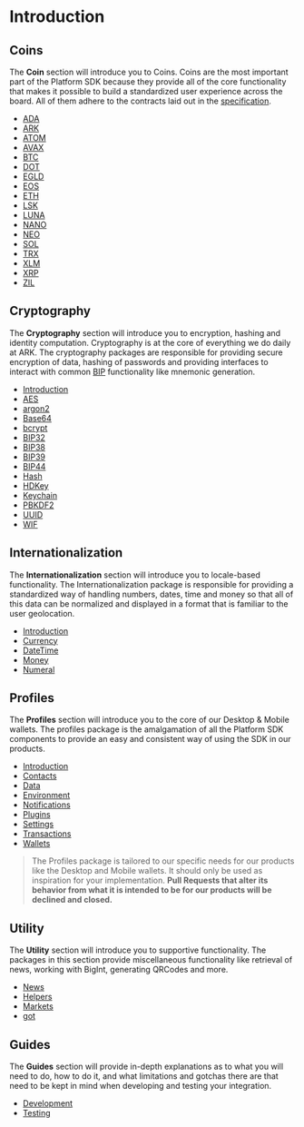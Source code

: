 # Introduction

## Coins

The **Coin** section will introduce you to Coins. Coins are the most important part of the Platform SDK because they provide all of the core functionality that makes it possible to build a standardized user experience across the board. All of them adhere to the contracts laid out in the [specification](/specification).

- [ADA](/coins/ada)
- [ARK](/coins/ark)
- [ATOM](/coins/atom)
- [AVAX](/coins/avax)
- [BTC](/coins/btc)
- [DOT](/coins/dot)
- [EGLD](/coins/egld)
- [EOS](/coins/eos)
- [ETH](/coins/eth)
- [LSK](/coins/lsk)
- [LUNA](/coins/luna)
- [NANO](/coins/nano)
- [NEO](/coins/neo)
- [SOL](/coins/sol)
- [TRX](/coins/trx)
- [XLM](/coins/xlm)
- [XRP](/coins/xrp)
- [ZIL](/coins/zil)

## Cryptography

The **Cryptography** section will introduce you to encryption, hashing and identity computation. Cryptography is at the core of everything we do daily at ARK. The cryptography packages are responsible for providing secure encryption of data, hashing of passwords and providing interfaces to interact with common [BIP](https://github.com/bitcoin/bips) functionality like mnemonic generation.

- [Introduction](/crypto)
- [AES](/crypto/aes)
- [argon2](/crypto/argon2)
- [Base64](/crypto/base64)
- [bcrypt](/crypto/bcrypt)
- [BIP32](/crypto/bip32)
- [BIP38](/crypto/bip38)
- [BIP39](/crypto/bip39)
- [BIP44](/crypto/bip44)
- [Hash](/crypto/hash)
- [HDKey](/crypto/hdkey)
- [Keychain](/crypto/keychain)
- [PBKDF2](/crypto/pbkdf2)
- [UUID](/crypto/uuid)
- [WIF](/crypto/wif)

## Internationalization

The **Internationalization** section will introduce you to locale-based functionality. The Internationalization package is responsible for providing a standardized way of handling numbers, dates, time and money so that all of this data can be normalized and displayed in a format that is familiar to the user geolocation.

- [Introduction](/intl)
- [Currency](/intl/currency)
- [DateTime](/intl/datetime)
- [Money](/intl/money)
- [Numeral](/intl/numeral)

## Profiles

The **Profiles** section will introduce you to the core of our Desktop & Mobile wallets. The profiles package is the amalgamation of all the Platform SDK components to provide an easy and consistent way of using the SDK in our products.

- [Introduction](/profiles)
- [Contacts](/profiles/contacts)
- [Data](/profiles/data)
- [Environment](/profiles/environment)
- [Notifications](/profiles/notifications)
- [Plugins](/profiles/plugins)
- [Settings](/profiles/settings)
- [Transactions](/profiles/transactions)
- [Wallets](/profiles/wallets)

> The Profiles package is tailored to our specific needs for our products like the Desktop and Mobile wallets. It should only be used as inspiration for your implementation. **Pull Requests that alter its behavior from what it is intended to be for our products will be declined and closed.**

## Utility

The **Utility** section will introduce you to supportive functionality. The packages in this section provide miscellaneous functionality like retrieval of news, working with BigInt, generating QRCodes and more.

- [News](/news)
- [Helpers](/helpers)
- [Markets](/markets)
- [got](/got)

## Guides

The **Guides** section will provide in-depth explanations as to what you will need to do, how to do it, and what limitations and gotchas there are that need to be kept in mind when developing and testing your integration.

- [Development](/guides/development)
- [Testing](/guides/testing)

